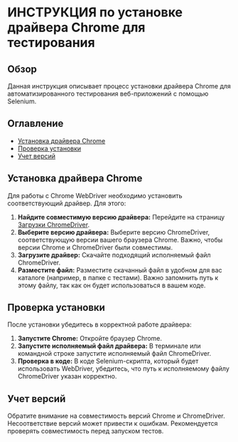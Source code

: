 # ИНСТРУКЦИЯ по установке драйвера Chrome для тестирования

## Обзор

Данная инструкция описывает процесс установки драйвера Chrome для автоматизированного тестирования веб-приложений с помощью Selenium.

## Оглавление

* [Установка драйвера Chrome](#Установка-драйвера-Chrome)
* [Проверка установки](#Проверка-установки)
* [Учет версий](#Учет-версий)


## Установка драйвера Chrome

Для работы с Chrome WebDriver необходимо установить соответствующий драйвер.  Для этого:

1. **Найдите совместимую версию драйвера:** Перейдите на страницу [Загрузки ChromeDriver](https://chromedriver.chromium.org/downloads).
2. **Выберите версию драйвера:** Выберите версию ChromeDriver, соответствующую версии вашего браузера Chrome. Важно, чтобы версии Chrome и ChromeDriver были совместимы.
3. **Загрузите драйвер:** Скачайте подходящий исполняемый файл ChromeDriver.
4. **Разместите файл:** Разместите скачанный файл в удобном для вас каталоге (например, в папке с тестами).  Важно запомнить путь к этому файлу, так как он будет использоваться в вашем коде.

## Проверка установки

После установки убедитесь в корректной работе драйвера:

1. **Запустите Chrome:** Откройте браузер Chrome.
2. **Запустите исполняемый файл драйвера:**  В терминале или командной строке запустите исполняемый файл ChromeDriver.
3. **Проверка в коде:**  В коде Selenium-скрипта, который будет использовать WebDriver, убедитесь, что путь к исполняемому файлу ChromeDriver указан корректно.


## Учет версий

Обратите внимание на совместимость версий Chrome и ChromeDriver. Несоответствие версий может привести к ошибкам.  Рекомендуется проверять совместимость перед запуском тестов.